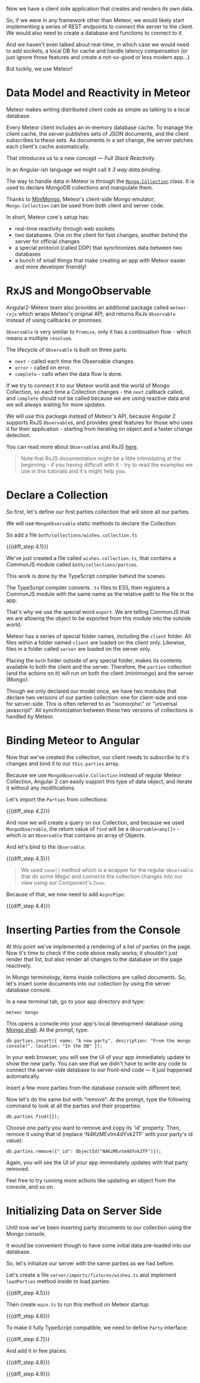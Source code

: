 Now we have a client side application that creates and renders its own data.

So, if we were in any framework other than Meteor, we would likely start implementing a series of REST endpoints to connect the server to the client.
We would also need to create a database and functions to connect to it.

And we haven't even talked about real-time, in which case we would need to add sockets, a local DB for cache and handle latency compensation (or just ignore those features and create a not-so-good or less modern app...)

But luckily, we use Meteor!

# Data Model and Reactivity in Meteor

Meteor makes writing distributed client code as simple as talking to a local database.

Every Meteor client includes an in-memory database cache. To manage the client cache, the server publishes sets of JSON documents, and the client subscribes to these sets. As documents in a set change, the server patches each client's cache automatically.

That introduces us to a new concept — *Full Stack Reactivity*.

In an Angular-ish language we might call it *3 way data binding*.

The way to handle data in Meteor is through the [`Mongo.Collection`](http://docs.meteor.com/#/full/mongo_collection) class. It is used to declare MongoDB collections and manipulate them.

Thanks to [MiniMongo](https://atmospherejs.com/meteor/minimongo), Meteor's client-side Mongo emulator, `Mongo.Collection` can be used from both client and server code.

In short, Meteor core's setup has:

- real-time reactivity through web sockets
- two databases. One on the client for fast changes, another behind the server for official changes
- a special protocol (called DDP) that synchronizes data between two databases
- a bunch of small things that make creating an app with Meteor easier and more developer friendly!

# RxJS and MongoObservable

Angular2-Meteor team also provides an additional package called `meteor-rxjs` which wraps Meteor's original API, and returns RxJs `Observable` instead of using callbacks or promises.

`Observable` is very similar to `Promise`, only it has a continuation flow - which means a multiple `resolve`s.

The lifecycle of `Observable` is built on three parts:

- `next` - called each time the Observable changes.
- `error` - called on error.
- `complete` - calls when the data flow is done.

If we try to connect it to our Meteor world and the world of Mongo Collection, so each time a Collection changes - the `next` callback called, and `complete` should not be called because we are using reactive data and we will always waiting for more updates.

We will use this package instead of Meteor's API, because Angular 2 supports RxJS `Observable`s, and provides great features for those who uses it for their application - starting from iterating on object and a faster change detection.

You can read more about `Observable`s and RxJS [here](http://reactivex.io/documentation/observable.html).

> Note that RxJS documentation might be a little intimidating at the beginning - if you having difficult with it - try to read the examples we use in this tutorials and it's might help you.

# Declare a Collection

So first, let's define our first parties collection that will store all our parties.

We will use `MongoObservable` static methods to declare the Collection:

So add a file `both/collections/wishes.collection.ts`

{{{diff_step 4.1}}}

We've just created a file called `wishes.collection.ts`, that contains a CommonJS module called `both/collections/parties`.

This work is done by the TypeScript compiler behind the scenes.

The TypeScript compiler converts `.ts` files to ES5, then registers a CommonJS module with the same name as the relative path to the file in the app.

That's why we use the special word `export`. We are telling CommonJS that we are allowing the object to be exported from this module into the outside world.

Meteor has a series of special folder names, including the `client` folder. All files within a folder named `client` are loaded on the client only. Likewise, files in a folder called `server` are loaded on the server only.

Placing the `both` folder outside of any special folder, makes its contents available to both the client and the server. Therefore, the `parties` collection (and the actions on it) will run on both the client (minimongo) and the server (Mongo).

Though we only declared our model once, we have two modules that declare two versions of our parties collection:
one for client-side and one for server-side. This is often referred to as "isomorphic" or "universal javascript". All synchronization between these two versions of collections is handled by Meteor.

# Binding Meteor to Angular

Now that we've created the collection, our client needs to subscribe to it's changes and bind it to our `this.parties` array.

Because we use `MongoObservable.Collection` instead of regular Meteor Collection, Angular 2 can easily support this type of data object, and iterate it without any modifications.

Let's import the `Parties` from collections:

{{{diff_step 4.2}}}

And now we will create a query on our Collection, and because we used `MongoObservable`, the return value of `find` will be a `Observable<any[]>` - which is an `Observable` that contains an array of Objects.

And let's bind to the `Observable`:

{{{diff_step 4.3}}}

> We used `zone()` method which is a wrapper for the regular `Observable` that do some *Magic* and connects the collection changes into our view using our Component's `Zone`.

Because of that, we now need to add `AsyncPipe`:

{{{diff_step 4.4}}}

# Inserting Parties from the Console

At this point we've implemented a rendering of a list of parties on the page.
Now it's time to check if the code above really works; it shouldn't just render that list, but also render all
changes to the database on the page reactively.

In Mongo terminology, items inside collections are called documents. So, let's insert some documents into our collection by using the server database console.

In a new terminal tab, go to your app directory and type:

    meteor mongo

This opens a console into your app's local development database using [Mongo shell](https://docs.mongodb.org/manual/reference/mongo-shell/). At the prompt, type:

    db.parties.insert({ name: "A new party", description: "From the mongo console!", location: "In the DB" });

In your web browser, you will see the UI of your app immediately update to show the new party.
You can see that we didn't have to write any code to connect the server-side database to our front-end code — it just happened automatically.

Insert a few more parties from the database console with different text.

Now let's do the same but with "remove". At the prompt, type the following command to look at all the parties and their properties:

    db.parties.find({});

Choose one party you want to remove and copy its 'id' property.
Then, remove it using that id (replace 'N4KzMEvtm4dYvk2TF' with your party's id value):

    db.parties.remove({"_id": ObjectId("N4KzMEvtm4dYvk2TF")});

Again, you will see the UI of your app immediately updates with that party removed.

Feel free to try running more actions like updating an object from the console, and so on.

# Initializing Data on Server Side

Until now we've been inserting party documents to our collection using the Mongo console.

It would be convenient though to have some initial data pre-loaded into our database.

So, let's initialize our server with the same parties as we had before.

Let's create a file `server/imports/fixtures/wishes.ts` and implement `loadParties` method inside to load parties:

{{{diff_step 4.5}}}

Then create `main.ts` to run this method on Meteor startup:

{{{diff_step 4.6}}}

To make it fully TypeScript compatible, we need to define `Party` interface:

{{{diff_step 4.7}}}

And add it in few places:

{{{diff_step 4.8}}}

{{{diff_step 4.9}}}